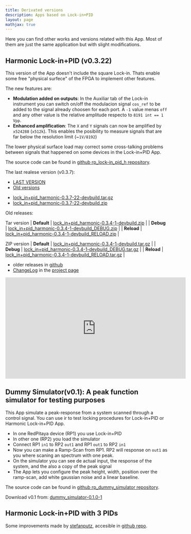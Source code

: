 ```yaml
---
title: Derivated versions
description: Apps based on Lock-in+PID
layout: page
mathjax: true
---
```


Here you can find other works and versions related with this App. Most of them are
just the same application but with slight modifications.


## Harmonic Lock-in+PID (v0.3.22)

This version of the App doesn't include the square Lock-in. Thats enable some free
"physical surfece" of the FPGA to implement other features.

The new features are:
  - **Modulation added on outputs**: In the Auxiliar tab of the Lock-in instrument
    you can switch on/off the modulacion signal `cos_ref` to be added to the signal
    already choosen for each port. A `-1` value menas `off` and any other value is the
    relative amplitude respecto to `8191 int == 1 Vpp`.
  - **Enhanced amplification**: The `X` and `Y` signals can now be amplified by `x524288` (`x512k`).
    This enables the posibility to measure signals that are far below the resolution limit (~`1V/8192`)

The lower physical surface load may correct some cross-talking problems between signals that happened on some devices
in the Lock-in+PID App.


The source code can be found in  [github rp_lock-in_pid_h repository](https://github.com/marceluda/rp_lock-in_pid_h/releases/tag/v0.3.7).

The last realese version (v0.3.7):

<ul class="nav nav-tabs">
  <li class="active"><a data-toggle="tab" href="#now"  > LAST VERSION    </a></li>
  <li>               <a data-toggle="tab" href="#old"> Old versions</a></li>
</ul>

<div class="tab-content">
<div id="now" class="tab-pane fade in active" markdown="1">

  * [lock_in+pid_harmonic-0.3.7-22-devbuild.tar.gz](lock_in+pid_harmonic-0.3.7-22-devbuild.tar.gz)
  * [lock_in+pid_harmonic-0.3.7-22-devbuild.zip](lock_in+pid_harmonic-0.3.7-22-devbuild.zip)

</div>
<div id="old" class="tab-pane fade" markdown="1">

Old releases:

Tar version
|  **Default**  |  [lock_in+pid_harmonic-0.3.4-1-devbuild.zip](lock_in+pid_harmonic-0.3.4-1-devbuild.zip)               |
|  **Debug**    |  [lock_in+pid_harmonic-0.3.4-1-devbuild_DEBUG.zip](lock_in+pid_harmonic-0.3.4-1-devbuild_DEBUG.zip)   |
|  **Reload**   |  [lock_in+pid_harmonic-0.3.4-1-devbuild_RELOAD.zip](lock_in+pid_harmonic-0.3.4-1-devbuild_RELOAD.zip) |

ZIP version
|  **Default**  |  [lock_in+pid_harmonic-0.3.4-1-devbuild.tar.gz](lock_in+pid_harmonic-0.3.4-1-devbuild.tar.gz)               |
|  **Debug**    |  [lock_in+pid_harmonic-0.3.4-1-devbuild_DEBUG.tar.gz](lock_in+pid_harmonic-0.3.4-1-devbuild_DEBUG.tar.gz)   |
|  **Reload**   |  [lock_in+pid_harmonic-0.3.4-1-devbuild_RELOAD.tar.gz](lock_in+pid_harmonic-0.3.4-1-devbuild_RELOAD.tar.gz) |

</div>
</div>

  - older releases in [github](https://github.com/marceluda/rp_lock-in_pid/tree/gh-pages/Derivated)
  - [ChangeLog](https://github.com/marceluda/rp_lock-in_pid_h/blob/master/CHANGELOG.md) in the [project page](https://github.com/marceluda/rp_lock-in_pid_h)

<iframe width="560" height="315" src="https://www.youtube.com/embed/330eYE75MYQ" frameborder="0" allow="accelerometer; autoplay; encrypted-media; gyroscope; picture-in-picture" allowfullscreen></iframe>

## Dummy Simulator(v0.1): A peak function simulator for testing purposes

This App simulate a peak-response from a system scanned through a control signal. You can use ir to test locking
procedures for Lock-in+PID or Harmonic Lock-in+PID App.

  * In one RedPitaya device (RP1) you use Lock-in+PID
  * In other one (RP2) you load the simulator
  * Connect RP1 `in1` to RP2 `out1` and RP1 `out1` to RP2 `in1`
  * Now you can make a Ramp-Scan from RP1. RP2 will response on `out1` as you where scaning
    an spectrum with one peak.
  * On the simulator you can see de actual input, the response of the system, and the also a copy of the peak signal
  * The App lets you configure the peak height, width, position over the ramp-scan, add white gaussian noise and a linear baseline.

The source code can be found in  [github rp_dummy_simulator repository](https://github.com/marceluda/rp_dummy_simulator).

Download v0.1 from: [dummy_simulator-0.1.0-1](dummy_simulator-0.1.0-1-devbuild.tar.gz)


## Harmonic Lock-in+PID with 3 PIDs

Some improvements made by [stefanputz](https://github.com/stefanputz), accesible in [github repo](https://github.com/stefanputz/rp_lock-in_pid).
